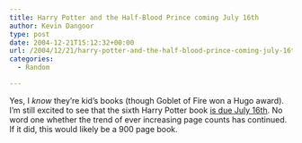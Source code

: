 ```yaml
---
title: Harry Potter and the Half-Blood Prince coming July 16th
author: Kevin Dangoor
type: post
date: 2004-12-21T15:12:32+00:00
url: /2004/12/21/harry-potter-and-the-half-blood-prince-coming-july-16th/
categories:
  - Random

---
```

Yes, I _know_ they&#8217;re kid&#8217;s books (though Goblet of Fire won a Hugo award). I&#8217;m still excited to see that the sixth Harry Potter book [is due July 16th][1]. No word one whether the trend of ever increasing page counts has continued. If it did, this would likely be a 900 page book.

 [1]: http://story.news.yahoo.com/news?tmpl=story&cid=638&e=1&u=/nm/20041221/en_nm/media_bloomsbury_potter_dc "Yahoo! News - New Harry Potter Book Due July 16"